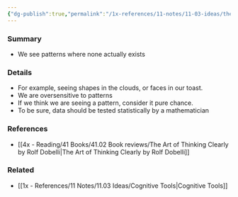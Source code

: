 ```yaml
---
{"dg-publish":true,"permalink":"/1x-references/11-notes/11-03-ideas/the-clustering-illusion-seeing-patterns-where-none-exist/","title":"The clustering illusion - seeing patterns where none exist","noteIcon":""}
---
```



### Summary
- We see patterns where none actually exists

### Details
- For example, seeing shapes in the clouds, or faces in our toast.
- We are oversensitive to patterns
- If we think we are seeing a pattern, consider it pure chance.
- To be sure, data should be tested statistically by a mathematician

### References
- [[4x - Reading/41 Books/41.02 Book reviews/The Art of Thinking Clearly by Rolf Dobelli\|The Art of Thinking Clearly by Rolf Dobelli]]

### Related
- [[1x - References/11 Notes/11.03 Ideas/Cognitive Tools\|Cognitive Tools]]